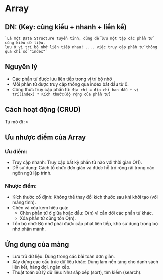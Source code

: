 # Array

## DN: (Key: cùng kiểu + nhanh + liền kề)
    `Là một Data Structure tuyến tính, dùng để lưu một tập các phần tử cùng kiểu dữ liệu,
    lưu ở vị trí bộ nhớ liên tiếp nhau! .... việc truy cập phần tử thông qua chỉ số "index"`

## Nguyên lý
- Các phần tử được lưu liên tiếp trong vị trí bộ nhớ
- Mỗi phần tử được truy cập thông qua index bắt đầu từ 0.
- Công thức truy cập phần tử: `địa chỉ = địa chỉ ban đầu + vị trí(index) * Kích thước(độ rộng của phần tử)`

## Cách hoạt động (CRUD)
Tự mò đi :>

## Ưu nhược điểm của Array
### Ưu điểm:
- Truy cập nhanh: Truy cập bất kỳ phần tử nào với thời gian O(1).
- Dễ sử dụng: Cách tổ chức đơn giản và được hỗ trợ rộng rãi trong các ngôn ngữ lập trình.
### Nhược điểm:
- Kích thước cố định: Không thể thay đổi kích thước sau khi khởi tạo (với mảng tĩnh).
- Chèn và xóa kém hiệu quả:
    + Chèn phần tử ở giữa hoặc đầu: O(n) vì cần dời các phần tử khác.
    + Xóa phần tử cũng tốn O(n).
- Tốn bộ nhớ: Bộ nhớ phải được cấp phát liên tiếp, khó sử dụng trong bộ nhớ phân mảnh.

## Ứng dụng của mảng
* Lưu trữ dữ liệu: Dùng trong các bài toán đơn giản.
* Xây dựng các cấu trúc dữ liệu khác: Dùng làm nền tảng cho danh sách liên kết, hàng đợi, ngăn xếp.
* Thuật toán xử lý dữ liệu: Như sắp xếp (sort), tìm kiếm (search).
